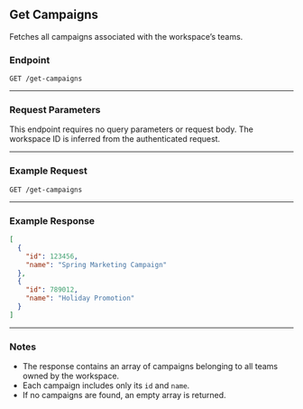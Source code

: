 ## Get Campaigns

Fetches all campaigns associated with the workspace’s teams.

### Endpoint

```
GET /get-campaigns
```

---

### Request Parameters

This endpoint requires no query parameters or request body. The workspace ID is inferred from the authenticated request.

---

### Example Request

```http
GET /get-campaigns
```

---

### Example Response

```json
[
  {
    "id": 123456,
    "name": "Spring Marketing Campaign"
  },
  {
    "id": 789012,
    "name": "Holiday Promotion"
  }
]
```

---

### Notes

* The response contains an array of campaigns belonging to all teams owned by the workspace.
* Each campaign includes only its `id` and `name`.
* If no campaigns are found, an empty array is returned.
